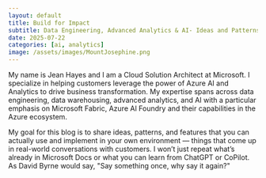 ```yaml
---
layout: default
title: Build for Impact
subtitle: Data Engineering, Advanced Analytics & AI- Ideas and Patterns That Come from Practice, Not Prompts
date: 2025-07-22
categories: [ai, analytics]
image: /assets/images/MountJosephine.png
---
```


My name is Jean Hayes and I am a Cloud Solution Architect at Microsoft. I specialize in helping customers leverage the power of Azure AI and Analytics to drive business transformation. My expertise spans across data engineering, data warehousing, advanced analytics, and AI with a particular emphasis on Microsoft Fabric, Azure AI Foundry and their capabilities in the Azure ecosystem.

My goal for this blog is to share ideas, patterns, and features that you can actually use and implement in your own environment — things that come up in real-world conversations with customers. I won’t just repeat what’s already in Microsoft Docs or what you can learn from ChatGPT or CoPilot. As David Byrne would say, "Say something once, why say it again?"
